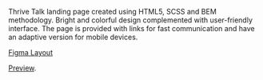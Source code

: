 Thrive Talk landing page created using HTML5, SCSS and BEM methodology.
Bright and colorful design complemented with user-friendly interface. The page is provided with links for fast communication and have an adaptive version for mobile devices.


  [Figma Layout](https://www.figma.com/file/aHd2rHMrnzDXhowLuIQjIyVQ/ThriveTalk-Landing-Page?node-id=0%3A1)

  
  [Preview](https://natalia-ponomarenko.github.io/Thrive_talk/).

